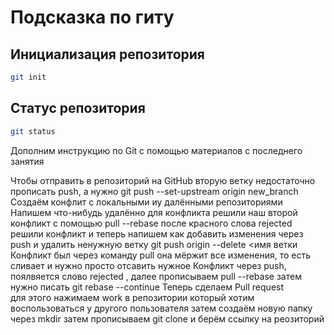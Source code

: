 # Подсказка по гиту

## Инициализация репозитория

```sh
git init
```

## Статус репозитория

```sh
git status
```
Дополним инструкцию по Git c помощью материалов с последнего занятия

Чтобы отправить в репозиторий на GitHub вторую ветку недостаточно прописать push, а нужно git push --set-upstream origin new_branch
Создаём конфлит с локальными иу далёнными репозиториями
Напишем что-нибудь удалённо для конфликта
решили наш второй конфликт с помощью pull --rebase после красного слова rejected
решили конфликт и теперь напишем как добавить изменения через push и удалить ненужную ветку git push origin --delete <имя ветки
Конфликт был через команду pull она мёржит все изменения, то есть сливает и нужно просто отсавить нужное
Конфликт через push, поялвяется слово rejected , далее прописываем pull --rebase
затем нужно писать git rebase --continue
Теперь сделаем Pull request \
для этого нажимаем work в репозитории который хотим воспользоваться у другого пользователя
затем создаём новую папку через mkdir
затем прописываем git clone и берём ссылку на реозиторий

